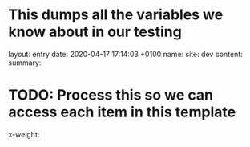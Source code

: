 # This dumps all the variables we know about in our testing
layout: entry
date: 2020-04-17 17:14:03 +0100
name: 
site: dev
content: 
summary: 
# TODO: Process this so we can access each item in this template
x-weight: 
